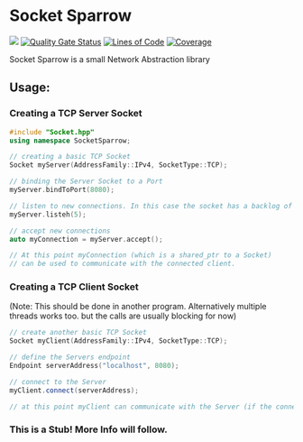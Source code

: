 # Socket Sparrow

<a href='https://jenkins.shodan.fyi/job/SocketSparrow/'><img src='https://jenkins.shodan.fyi/buildStatus/icon?job=SocketSparrow'></a>
[![Quality Gate Status](https://sonarqube.shodan.fyi/api/project_badges/measure?project=TL044CN_SocketSparrow_eef15895-f7ab-4bd5-85e4-90d29f7a3692&metric=alert_status&token=sqb_0a15bbb32f7343079dd1511720ec9b45a49d64f3)](https://sonarqube.shodan.fyi/dashboard?id=TL044CN_SocketSparrow_eef15895-f7ab-4bd5-85e4-90d29f7a3692)
[![Lines of Code](https://sonarqube.shodan.fyi/api/project_badges/measure?project=TL044CN_SocketSparrow_eef15895-f7ab-4bd5-85e4-90d29f7a3692&metric=ncloc&token=sqb_0a15bbb32f7343079dd1511720ec9b45a49d64f3)](https://sonarqube.shodan.fyi/dashboard?id=TL044CN_SocketSparrow_eef15895-f7ab-4bd5-85e4-90d29f7a3692)
[![Coverage](https://sonarqube.shodan.fyi/api/project_badges/measure?project=TL044CN_SocketSparrow_eef15895-f7ab-4bd5-85e4-90d29f7a3692&metric=coverage&token=sqb_0a15bbb32f7343079dd1511720ec9b45a49d64f3)](https://sonarqube.shodan.fyi/dashboard?id=TL044CN_SocketSparrow_eef15895-f7ab-4bd5-85e4-90d29f7a3692)

Socket Sparrow is a small Network Abstraction library

## Usage:

### Creating a TCP Server Socket

```c++
#include "Socket.hpp"
using namespace SocketSparrow;

// creating a basic TCP Socket
Socket myServer(AddressFamily::IPv4, SocketType::TCP);

// binding the Server Socket to a Port
myServer.bindToPort(8080);

// listen to new connections. In this case the socket has a backlog of 5.
myServer.listeh(5);

// accept new connections
auto myConnection = myServer.accept();

// At this point myConnection (which is a shared_ptr to a Socket)
// can be used to communicate with the connected client.
```

### Creating a TCP Client Socket

(Note: This should be done in another program. Alternatively multiple threads works too. but the calls are usually blocking for now)

```c++
// create another basic TCP Socket
Socket myClient(AddressFamily::IPv4, SocketType::TCP);

// define the Servers endpoint
Endpoint serverAddress("localhost", 8080);

// connect to the Server
myClient.connect(serverAddress);

// at this point myClient can communicate with the Server (if the connection was successful)

```

### This is a Stub! More Info will follow.
